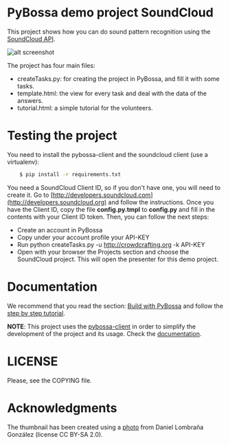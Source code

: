 PyBossa demo project SoundCloud
===================================

This project shows how you can do sound pattern recognition using the
[SoundCloud API](http://developers.soundcloud.com/). 

![alt screenshot](http://i.imgur.com/ZkNSfnE.png)

The project has four main files:

*  createTasks.py: for creating the project in PyBossa, and fill it with some tasks.
*  template.html: the view for every task and deal with the data of the answers.
*  tutorial.html: a simple tutorial for the volunteers.

Testing the project
===================

You need to install the pybossa-client and the soundcloud client (use a virtualenv):

```bash
    $ pip install -r requirements.txt
```
You need a SoundCloud Client ID, so if you don't have one, you will need to
create it. Go to [http://developers.soundcloud.com](http://developers.soundcloud.org) and follow the instructions.
Once you have the Client ID, copy the file **config.py.tmpl** to **config.py**
and fill in the contents with your Client ID token. Then, you can follow the next steps:

*  Create an account in PyBossa
*  Copy under your account profile your API-KEY
*  Run python createTasks.py -u http://crowdcrafting.org -k API-KEY
*  Open with your browser the Projects section and choose the SoundCloud project. This will open the presenter for this demo project.

Documentation
=============

We recommend that you read the section: [Build with PyBossa](http://docs.pybossa.com/en/latest/build_with_pybossa.html) and follow the [step by step tutorial](http://docs.pybossa.com/en/latest/user/tutorial.html).

**NOTE**: This project uses the [pybossa-client](https://pypi.python.org/pypi/pybossa-client) in order to simplify the development of the project and its usage. Check the [documentation](http://pythonhosted.org/pybossa-client/).


LICENSE
=======

Please, see the COPYING file.


Acknowledgments
===============
The thumbnail has been created using a [photo](http://www.flickr.com/photos/32985084@N00/2708708829) from Daniel Lombraña González (license CC BY-SA 2.0). 


